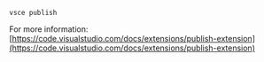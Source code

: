 ```
vsce publish
```

For more information: [https://code.visualstudio.com/docs/extensions/publish-extension](https://code.visualstudio.com/docs/extensions/publish-extension)
